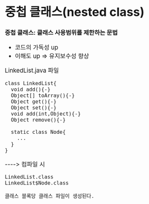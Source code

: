 <span style="font-size:133%">

# 중첩 클래스(nested class) 
**중첩 클래스: 클래스 사용범위를 제한하는 문법**
- 코드의 가독성 up
- 이해도 up
=> 유지보수성 향상

LinkedList.java 파일
```
class LinkedList{
  void add(){-}
  Object[] toArray(){-}
  Object get(){-}
  Object set(){-}
  void add(int,Object){-}
  Object remove(){-}

  static class Node{
    ...
  }
}
```
----> 컴파일 시
```
LinkedList.class
LinkedList$Node.class

클래스 블록당 클래스 파일이 생성된다.
```

</span>